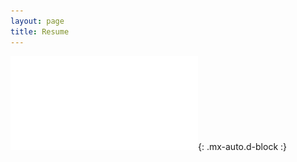 ```yaml
---
layout: page
title: Resume
---
```


![Resume](./assets/img/Programmer-Resume.pdf){: .mx-auto.d-block :}